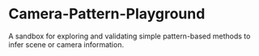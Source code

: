 # Camera-Pattern-Playground

A sandbox for exploring and validating simple pattern-based methods to infer scene or camera information.
